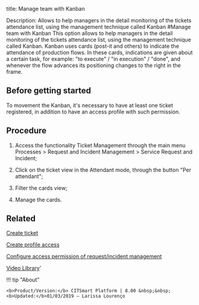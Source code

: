 title: Manage team with Kanban

Description: Allows to help managers in the detail monitoring of the tickets attendance list, using the management technique called Kanban
#Manage team with Kanban
This option allows to help managers in the detail monitoring of the tickets attendance list, using the management technique called Kanban. Kanban uses cards (post-it and others) to indicate the attendance of production flows.
In these cards, indications are given about a certain task, for example: "to execute" / "in execution" / "done", and whenever the flow advances its positioning changes to the right in the frame.

Before getting started
--------------------------

To movement the Kanban, it's necessary to have at least one ticket registered,
in addition to have an access profile with such permission.

Procedure
-------------

1.  Access the functionality Ticket Management through the main menu Processes
    \> Request and Incident Management \> Service Request and Incident;

2.  Click on the ticket view in the Attendant mode, through the button "Per attendant";

3.  Filter the cards view;

4.  Manage the cards.

Related
-----------

[Create ticket](/en-us/citsmart-esp-8/processes/tickets/use/create-ticket.html)

[Create profile access](/en-us/citsmart-esp-8/initial-settings/access-settings/profile/create-profile-access.html)

[Configure access permission of request/incident management](/en-us/citsmart-esp-8/processes/tickets/configuration/configure-access-permission-ticket.html)

<i class='fa fa-youtube-play  fa-2x' style='color:#97ce17;vertical-align: middle;'> </i> [Video Library](https://www.youtube.com/playlist?list=PLB5qK2uzf2RNrJnhiXj3dbmgsm9-quhfz)'

!!! tip "About"

    <b>Product/Version:</b> CITSmart Platform | 8.00 &nbsp;&nbsp;
    <b>Updated:</b>01/03/2019 – Larissa Lourenço
